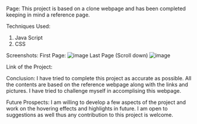 Page:
This project is based on a clone webpage and has been completed keeping in mind a reference page.

Techniques Used:
1. Java Script
2. CSS

Screenshots:
First Page:
![image](https://github.com/RITASREE31/Page/assets/140141282/ce9cfc2d-ea0b-49db-a574-2bd9db85b964)
Last Page (Scroll down)
![image](https://github.com/RITASREE31/Page/assets/140141282/86b661b7-8892-4f07-8ec0-a022f3cee2dc)

Link of the Project:


Conclusion:
I have tried to complete this project as accurate as possible. All the contents are based on the reference webpage along with the links and pictures. I have tried to challenge myself in accomplising this webpage.

Future Prospects:
I am willing to develop a few aspects of the project and work on the hovering effects and highlights in future. I am open to suggestions as well thus any contribution to this project is welcome.
